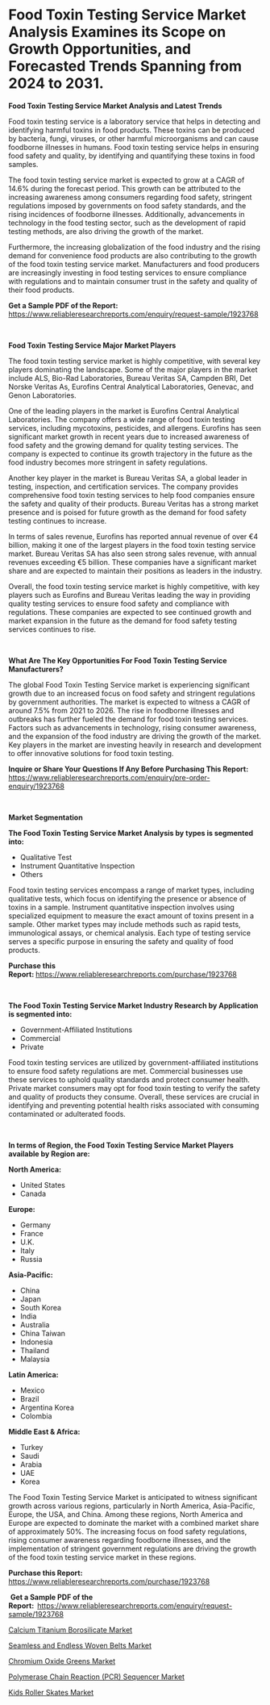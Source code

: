 <p><h1>Food Toxin Testing Service Market Analysis Examines its Scope on Growth Opportunities, and Forecasted Trends Spanning from 2024 to 2031.</h1></p><p><strong>Food Toxin Testing Service Market Analysis and Latest Trends</strong></p>
<p><p>Food toxin testing service is a laboratory service that helps in detecting and identifying harmful toxins in food products. These toxins can be produced by bacteria, fungi, viruses, or other harmful microorganisms and can cause foodborne illnesses in humans. Food toxin testing service helps in ensuring food safety and quality, by identifying and quantifying these toxins in food samples.</p><p>The food toxin testing service market is expected to grow at a CAGR of 14.6% during the forecast period. This growth can be attributed to the increasing awareness among consumers regarding food safety, stringent regulations imposed by governments on food safety standards, and the rising incidences of foodborne illnesses. Additionally, advancements in technology in the food testing sector, such as the development of rapid testing methods, are also driving the growth of the market.</p><p>Furthermore, the increasing globalization of the food industry and the rising demand for convenience food products are also contributing to the growth of the food toxin testing service market. Manufacturers and food producers are increasingly investing in food testing services to ensure compliance with regulations and to maintain consumer trust in the safety and quality of their food products.</p></p>
<p><strong>Get a Sample PDF of the Report:&nbsp;</strong> <a href="https://www.reliableresearchreports.com/enquiry/request-sample/1923768">https://www.reliableresearchreports.com/enquiry/request-sample/1923768</a></p>
<p>&nbsp;</p>
<p><strong>Food Toxin Testing Service Major Market Players</strong></p>
<p><p>The food toxin testing service market is highly competitive, with several key players dominating the landscape. Some of the major players in the market include ALS, Bio-Rad Laboratories, Bureau Veritas SA, Campden BRI, Det Norske Veritas As, Eurofins Central Analytical Laboratories, Genevac, and Genon Laboratories.</p><p>One of the leading players in the market is Eurofins Central Analytical Laboratories. The company offers a wide range of food toxin testing services, including mycotoxins, pesticides, and allergens. Eurofins has seen significant market growth in recent years due to increased awareness of food safety and the growing demand for quality testing services. The company is expected to continue its growth trajectory in the future as the food industry becomes more stringent in safety regulations.</p><p>Another key player in the market is Bureau Veritas SA, a global leader in testing, inspection, and certification services. The company provides comprehensive food toxin testing services to help food companies ensure the safety and quality of their products. Bureau Veritas has a strong market presence and is poised for future growth as the demand for food safety testing continues to increase.</p><p>In terms of sales revenue, Eurofins has reported annual revenue of over €4 billion, making it one of the largest players in the food toxin testing service market. Bureau Veritas SA has also seen strong sales revenue, with annual revenues exceeding €5 billion. These companies have a significant market share and are expected to maintain their positions as leaders in the industry.</p><p>Overall, the food toxin testing service market is highly competitive, with key players such as Eurofins and Bureau Veritas leading the way in providing quality testing services to ensure food safety and compliance with regulations. These companies are expected to see continued growth and market expansion in the future as the demand for food safety testing services continues to rise.</p></p>
<p>&nbsp;</p>
<p><strong>What Are The Key Opportunities For Food Toxin Testing Service Manufacturers?</strong></p>
<p><p>The global Food Toxin Testing Service market is experiencing significant growth due to an increased focus on food safety and stringent regulations by government authorities. The market is expected to witness a CAGR of around 7.5% from 2021 to 2026. The rise in foodborne illnesses and outbreaks has further fueled the demand for food toxin testing services. Factors such as advancements in technology, rising consumer awareness, and the expansion of the food industry are driving the growth of the market. Key players in the market are investing heavily in research and development to offer innovative solutions for food toxin testing.</p></p>
<p><strong>Inquire or Share Your Questions If Any Before Purchasing This Report:</strong> <a href="https://www.reliableresearchreports.com/enquiry/pre-order-enquiry/1923768">https://www.reliableresearchreports.com/enquiry/pre-order-enquiry/1923768</a></p>
<p>&nbsp;</p>
<p><strong>Market Segmentation</strong></p>
<p><strong>The Food Toxin Testing Service Market Analysis by types is segmented into:</strong></p>
<p><ul><li>Qualitative Test</li><li>Instrument Quantitative Inspection</li><li>Others</li></ul></p>
<p><p>Food toxin testing services encompass a range of market types, including qualitative tests, which focus on identifying the presence or absence of toxins in a sample. Instrument quantitative inspection involves using specialized equipment to measure the exact amount of toxins present in a sample. Other market types may include methods such as rapid tests, immunological assays, or chemical analysis. Each type of testing service serves a specific purpose in ensuring the safety and quality of food products.</p></p>
<p><strong>Purchase this Report:&nbsp;</strong><a href="https://www.reliableresearchreports.com/purchase/1923768">https://www.reliableresearchreports.com/purchase/1923768</a></p>
<p>&nbsp;</p>
<p><strong>The Food Toxin Testing Service Market Industry Research by Application is segmented into:</strong></p>
<p><ul><li>Government-Affiliated Institutions</li><li>Commercial</li><li>Private</li></ul></p>
<p><p>Food toxin testing services are utilized by government-affiliated institutions to ensure food safety regulations are met. Commercial businesses use these services to uphold quality standards and protect consumer health. Private market consumers may opt for food toxin testing to verify the safety and quality of products they consume. Overall, these services are crucial in identifying and preventing potential health risks associated with consuming contaminated or adulterated foods.</p></p>
<p>&nbsp;</p>
<p><strong>In terms of Region, the Food Toxin Testing Service Market Players available by Region are:</strong></p>
<p>
    <p> <strong> North America: </strong>
        <ul>
            <li>United States</li>
            <li>Canada</li>
        </ul>
        </p> 
    <p> <strong> Europe: </strong>
        <ul>
            <li>Germany</li>
            <li>France</li>
            <li>U.K.</li>
            <li>Italy</li>
            <li>Russia</li>
        </ul>
        </p> 
    <p> <strong> Asia-Pacific: </strong>
        <ul>
            <li>China</li>
            <li>Japan</li>
            <li>South Korea</li>
            <li>India</li>
            <li>Australia</li>
            <li>China Taiwan</li>
            <li>Indonesia</li>
            <li>Thailand</li>
            <li>Malaysia</li>
        </ul>
        </p> 
    <p> <strong> Latin America: </strong>
        <ul>
            <li>Mexico</li>
            <li>Brazil</li>
            <li>Argentina Korea</li>
            <li>Colombia</li>
        </ul>
        </p> 
    <p> <strong> Middle East & Africa: </strong>
        <ul>
            <li>Turkey</li>
            <li>Saudi</li>
            <li>Arabia</li>
            <li>UAE</li>
            <li>Korea</li>
        </ul>
    </p>
    </p>
<p><p>The Food Toxin Testing Service Market is anticipated to witness significant growth across various regions, particularly in North America, Asia-Pacific, Europe, the USA, and China. Among these regions, North America and Europe are expected to dominate the market with a combined market share of approximately 50%. The increasing focus on food safety regulations, rising consumer awareness regarding foodborne illnesses, and the implementation of stringent government regulations are driving the growth of the food toxin testing service market in these regions.</p></p>
<p><strong>Purchase this Report: </strong><a href="https://www.reliableresearchreports.com/purchase/1923768">https://www.reliableresearchreports.com/purchase/1923768</a></p>
<p>&nbsp;<strong>Get a Sample PDF of the Report:&nbsp;&nbsp;</strong><a href="https://www.reliableresearchreports.com/enquiry/request-sample/1923768">https://www.reliableresearchreports.com/enquiry/request-sample/1923768</a></p>
<p><strong></strong></p>
<p><p><a href="https://view.publitas.com/reportprime-1/calcium-titanium-borosilicate-market-size-share-trends-analysis-report-by-application-regional-outlook-competitive-strategies-and-segment-forecasts-2024-2031/">Calcium Titanium Borosilicate Market</a></p><p><a href="https://changeable-paste-463.notion.site/Seamless-and-Endless-Woven-Belts-Market-Growth-Market-Trends-COVID-19-Impact-and-Forecasts-for-pe-056b3c50d3354e91925a254de91b5665">Seamless and Endless Woven Belts Market</a></p><p><a href="https://view.publitas.com/reportprime-1/chromium-oxide-greens-market-research-report-the-key-to-successful-business-strategy-forecasted-for-period-from-2024-2031/">Chromium Oxide Greens Market</a></p><p><a href="https://fuschia-pecorino-a6d.notion.site/Polymerase-Chain-Reaction-PCR-Sequencer-Market-Furnish-Information-about-Market-Size-Market-Share-ea0ec6c757844109adbd38878d7f20e9">Polymerase Chain Reaction (PCR) Sequencer Market</a></p><p><a href="https://florentine-yuzu-f42.notion.site/Kids-Roller-Skates-Market-Size-Growing-and-Forecasted-for-period-from-2024-2031-and-provides-compl-417336400ea64743a3de9b6e8ca6c837">Kids Roller Skates Market</a></p></p>